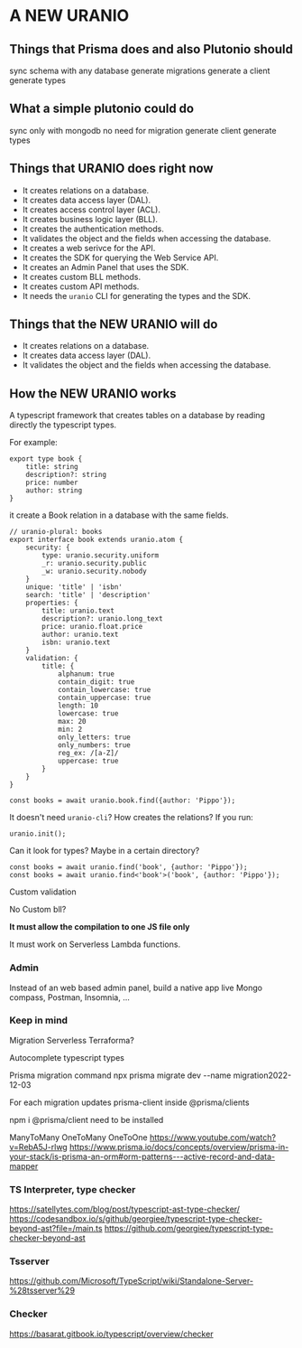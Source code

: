 # A NEW URANIO

## Things that Prisma does and also Plutonio should

sync schema with any database
generate migrations
generate a client
generate types

## What a simple plutonio could do

sync only with mongodb
no need for migration
generate client
generate types


## Things that URANIO does right now

- It creates relations on a database.
- It creates data access layer (DAL).
- It creates access control layer (ACL).
- It creates business logic layer (BLL).
- It creates the authentication methods.
- It validates the object and the fields when accessing the database.
- It creates a web serivce for the API.
- It creates the SDK for querying the Web Service API.
- It creates an Admin Panel that uses the SDK.
- It creates custom BLL methods.
- It creates custom API methods.
- It needs the `uranio` CLI for generating the types and the SDK.

## Things that the NEW URANIO will do

- It creates relations on a database.
- It creates data access layer (DAL).
- It validates the object and the fields when accessing the database.

## How the NEW URANIO works

A typescript framework that creates tables on a database by reading directly
the typescript types.

For example:

```
export type book {
	title: string
	description?: string
	price: number
	author: string
}
```

it create a Book relation in a database with the same fields.

```
// uranio-plural: books
export interface book extends uranio.atom {
	security: {
		type: uranio.security.uniform
		_r: uranio.security.public
		_w: uranio.security.nobody
	}
	unique: 'title' | 'isbn'
	search: 'title' | 'description'
	properties: {
		title: uranio.text
		description?: uranio.long_text
		price: uranio.float.price
		author: uranio.text
		isbn: uranio.text
	}
	validation: {
		title: {
			alphanum: true
			contain_digit: true
			contain_lowercase: true
			contain_uppercase: true
			length: 10
			lowercase: true
			max: 20
			min: 2
			only_letters: true
			only_numbers: true
			reg_ex: /[a-Z]/
			uppercase: true
		}
	}
}
```

```
const books = await uranio.book.find({author: 'Pippo'});
```

It doesn't need `uranio-cli`? How creates the relations?
If you run:
```
uranio.init();
```
Can it look for types? Maybe in a certain directory?


```
const books = await uranio.find('book', {author: 'Pippo'});
const books = await uranio.find<'book'>('book', {author: 'Pippo'});
```

Custom validation

No Custom bll?

**It must allow the compilation to one JS file only**

It must work on Serverless Lambda functions.

### Admin

Instead of an web based admin panel, build a native app live Mongo compass,
Postman, Insomnia, ...

### Keep in mind

Migration
Serverless
Terraforma?

Autocomplete typescript types

Prisma migration command
npx prisma migrate dev --name migration2022-12-03

For each migration updates prisma-client inside @prisma/clients

npm i @prisma/client
need to be installed

ManyToMany
OneToMany
OneToOne
https://www.youtube.com/watch?v=RebA5J-rlwg
https://www.prisma.io/docs/concepts/overview/prisma-in-your-stack/is-prisma-an-orm#orm-patterns---active-record-and-data-mapper

### TS Interpreter, type checker

https://satellytes.com/blog/post/typescript-ast-type-checker/
https://codesandbox.io/s/github/georgiee/typescript-type-checker-beyond-ast?file=/main.ts
https://github.com/georgiee/typescript-type-checker-beyond-ast

### Tsserver

https://github.com/Microsoft/TypeScript/wiki/Standalone-Server-%28tsserver%29

### Checker

https://basarat.gitbook.io/typescript/overview/checker

